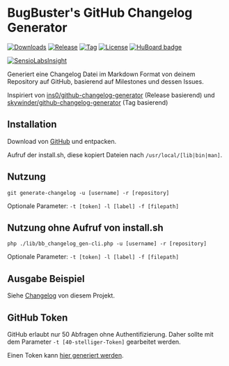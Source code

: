 # BugBuster's GitHub Changelog Generator

[![Downloads](https://img.shields.io/github/downloads/BugBuster1701/bb_changelog_gen/latest/total.svg)](https://github.com/BugBuster1701/bb_changelog_gen/archive/master.zip)
[![Release](https://img.shields.io/github/release/BugBuster1701/bb_changelog_gen.svg)](https://github.com/BugBuster1701/bb_changelog_gen)
[![Tag](https://img.shields.io/github/tag/BugBuster1701/bb_changelog_gen.svg)](https://github.com/BugBuster1701/bb_changelog_gen)
[![License](https://img.shields.io/badge/license-LGPL--3.0%2B-green.svg)](https://github.com/BugBuster1701/bb_changelog_gen)
[![HuBoard badge](http://img.shields.io/badge/Hu-Board-7965cc.svg)](https://huboard.com/BugBuster1701/bb_changelog_gen)

[![SensioLabsInsight](https://insight.sensiolabs.com/projects/6c03efb6-f697-493d-97ca-44fc18491fa0/small.png)](https://insight.sensiolabs.com/projects/6c03efb6-f697-493d-97ca-44fc18491fa0)

Generiert eine Changelog Datei im Markdown Format von deinem Repository auf GitHub,
basierend auf Milestones und dessen Issues.


Inspiriert von [ins0/github-changelog-generator][1] (Release basierend) und
[skywinder/github-changelog-generator][2] (Tag basierend)


## Installation

Download von [GitHub][5] und entpacken.

Aufruf der install.sh, diese kopiert Dateien nach ``/usr/local/[lib|bin|man]``.


## Nutzung

``git generate-changelog -u [username] -r [repository]``

Optionale Parameter: ``-t [token] -l [label] -f [filepath]``


## Nutzung ohne Aufruf von install.sh

``php ./lib/bb_changelog_gen-cli.php -u [username] -r [repository]``

Optionale Parameter: ``-t [token] -l [label] -f [filepath]``


## Ausgabe Beispiel

Siehe [Changelog][3] von diesem Projekt.


## GitHub Token

GitHub erlaubt nur 50 Abfragen ohne Authentifizierung. Daher sollte mit dem
Parameter ``-t [40-stelliger-Token]`` gearbeitet werden.

Einen Token kann [hier generiert werden][4].


[1]: https://github.com/ins0/github-changelog-generator
[2]: https://github.com/skywinder/github-changelog-generator
[3]: CHANGELOG.md
[4]: https://github.com/settings/tokens/new?description=BugBuster%20Changelog%20Generator%20token
[5]: https://github.com/BugBuster1701/bb_changelog_gen/archive/master.zip
